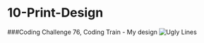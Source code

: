# 10-Print-Design
###Coding Challenge 76, Coding Train - My design
![Ugly Lines](https://github.com/cooperqb/10-Print-Design/blob/master/My%2010%20Print%20Design.PNG)

